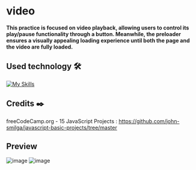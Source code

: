 # video

**This practice is focused on video playback, allowing users to control its play/pause functionality through a button. Meanwhile, the preloader ensures a visually appealing loading experience until both the page and the video are fully loaded.**

## Used technology 🛠️
[![My Skills](https://skillicons.dev/icons?i=html,css,js)](https://skillicons.dev)

## Credits ✒️
freeCodeCamp.org - 15 JavaScript Projects : https://github.com/john-smilga/javascript-basic-projects/tree/master

## Preview 
![image](https://github.com/Mariam-Levy/video/assets/80288291/ee43c6be-d71e-4b1f-b95d-9191db070d9b)
![image](https://github.com/Mariam-Levy/video/assets/80288291/9afb7e53-de24-489e-9c09-dd143db6b9a6)


